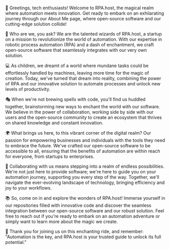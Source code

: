 👋 Greetings, tech enthusiasts! Welcome to RPA.host, the magical realm where automation meets innovation. Get ready to embark on an exhilarating journey through our About Me page, where open-source software and our cutting-edge solution collide!

🌟 Who are we, you ask? We are the talented wizards of RPA.host, a startup on a mission to revolutionize the world of automation. With our expertise in robotic process automation (RPA) and a dash of enchantment, we craft open-source software that seamlessly integrates with our very own solution.

💻 As children, we dreamt of a world where mundane tasks could be effortlessly handled by machines, leaving more time for the magic of creation. Today, we've turned that dream into reality, combining the power of RPA and our innovative solution to automate processes and unlock new levels of productivity.

🎭 When we're not brewing spells with code, you'll find us huddled together, brainstorming new ways to enchant the world with our software. We believe in the power of collaboration, working side by side with our users and the open-source community to create an ecosystem that thrives on shared knowledge and constant innovation.

🌍 What brings us here, to this vibrant corner of the digital realm? Our passion for empowering businesses and individuals with the tools they need to embrace the future. We've crafted our open-source software to be accessible to all, ensuring that the benefits of automation are within reach for everyone, from startups to enterprises.

🤝 Collaborating with us means stepping into a realm of endless possibilities. We're not just here to provide software; we're here to guide you on your automation journey, supporting you every step of the way. Together, we'll navigate the ever-evolving landscape of technology, bringing efficiency and joy to your workflows.

📚 So, come on in and explore the wonders of RPA.host! Immerse yourself in our repositories filled with innovative code and discover the seamless integration between our open-source software and our robust solution. Feel free to reach out if you're ready to embark on an automation adventure or simply want to learn more about the magic we create.

🎉 Thank you for joining us on this enchanting ride, and remember: "Automation is the key, and RPA.host is your trusted guide to unlock its full potential."
